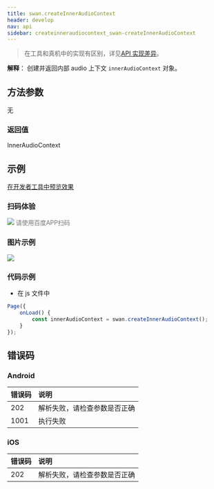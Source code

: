```yaml
---
title: swan.createInnerAudioContext
header: develop
nav: api
sidebar: createinneraudiocontext_swan-createInnerAudioContext
---
```




> 在工具和真机中的实现有区别，详见[API 实现差异](https://smartapp.baidu.com/docs/develop/devtools/diff/)。


**解释**： 创建并返回内部 audio 上下文 `innerAudioContext` 对象。

 
## 方法参数
 无

### 返回值 

InnerAudioContext



## 示例

<a href="swanide://fragment/6e677e1f5a5cf14b7a4d56369ae6d49b1569417414184" title="在开发者工具中预览效果" target="_self">在开发者工具中预览效果</a>

### 扫码体验

<div class='scan-code-container'>
    <img src="https://b.bdstatic.com/miniapp/assets/images/doc_demo/fragment_createInnerAudioContext.png" class="demo-qrcode-image" />
    <font color=#777 12px>请使用百度APP扫码</font>
</div>

### 图片示例 
 

<div class="m-doc-custom-examples">
    <div class="m-doc-custom-examples-correct">
        <img src="https://b.bdstatic.com/miniapp/images/createInnerAudioContext.gif">
    </div>
    <div class="m-doc-custom-examples-correct">
        <img src=" ">
    </div>
    <div class="m-doc-custom-examples-correct">
        <img src=" ">
    </div>     
</div>

### 代码示例 



* 在 js 文件中

```javascript
Page({
    onLoad() {
        const innerAudioContext = swan.createInnerAudioContext();
    }
});
```

##  错误码

### Android

|错误码|说明|
|:--|:--|
|202|解析失败，请检查参数是否正确 |
|1001|执行失败|

### iOS

|错误码|说明|
|:--|:--|
|202|解析失败，请检查参数是否正确     |